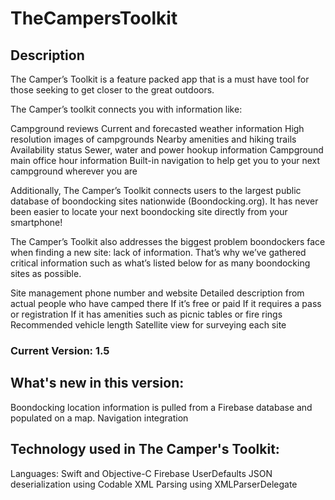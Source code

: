 # TheCampersToolkit

## Description
The Camper’s Toolkit is a feature packed app that is a must have tool for those seeking to get closer to the great outdoors. 

The Camper’s toolkit connects you with information like: 

Campground reviews 
Current and forecasted weather information 
High resolution images of campgrounds 
Nearby amenities and hiking trails 
Availability status 
Sewer, water and power hookup information 
Campground main office hour information 
Built-in navigation to help get you to your next campground wherever you are 

Additionally, The Camper’s Toolkit connects users to the largest public database of boondocking sites nationwide (Boondocking.org). It has never been easier to locate your next boondocking site directly from your smartphone! 

The Camper’s Toolkit also addresses the biggest problem boondockers face when finding a new site: lack of information. That’s why we’ve gathered critical information such as what’s listed below for as many boondocking sites as possible. 

Site management phone number and website 
Detailed description from actual people who have camped there 
If it’s free or paid 
If it requires a pass or registration 
If it has amenities such as picnic tables or fire rings 
Recommended vehicle length 
Satellite view for surveying each site 

### Current Version: 1.5

## What's new in this version:

Boondocking location information is pulled from a Firebase database and populated on a map.
Navigation integration

## Technology used in The Camper's Toolkit:

Languages: Swift and Objective-C
Firebase
UserDefaults
JSON deserialization using Codable
XML Parsing using XMLParserDelegate
